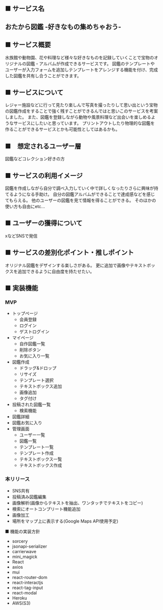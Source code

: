 ## ■ サービス名
## おたから図鑑 -好きなもの集めちゃおう-

## ■ サービス概要
水族館や動物園、花や料理など様々な好きなものを記録していくことで宝物のオリジナルの図鑑・アルバムが作成できるサービスです。
図鑑のテンプレートやユーザーが入力フォームを追加しテンプレートをアレンジする機能を付け、完成した図鑑を共有し合うことができます。

## ■ サービスについて
レジャー施設などに行って見たり楽しんで写真を撮ったりして思い出という宝物の図鑑作成をすることで強く残すことができるんではと思いこのサービスを考案しました。
また、図鑑を登録しながら動物や風景料理など出会いを楽しめるようなサービスにしたいと思っています。
プリントアウトしたり物理的な図鑑を作ることができるサービスとかも可能性としてはあるかも。

## ■　想定されるユーザー層
図鑑などコレクション好きの方

## ■ サービスの利用イメージ
図鑑を作成しながら自分で調べ入力していく中で詳しくなったりさらに興味が持てるようになる手助け。
自分の図鑑アルバムができることで達成感などを感じてもらえる。
他のユーザーの図鑑を見て情報を得ることができる。
そのほかの使い方も自由にetc...

## ■ ユーザーの獲得について
xなどSNSで発信


## ■ サービスの差別化ポイント・推しポイント
オリジナル図鑑をデザインする楽しさがある。
更に追加で画像やテキストボックスを追加できるように自由度を持たせたい。


## ■ 実装機能
 ### MVP
 * トップページ
   * 会員登録
   * ログイン
   * ゲストログイン
 * マイページ
   * 自作図鑑一覧
   * 削除ボタン
   * お気に入り一覧
 * 図鑑作成
   * ドラッグ&ドロップ
   * リサイズ
   * テンプレート選択
   * テキストボックス追加
   * 画像追加
   * タグ付け
 * 投稿された図鑑一覧
   * 検索機能
 * 図鑑詳細
 * 図鑑お気に入り
 * 管理画面
    * ユーザー一覧
    * 図鑑一覧
    * テンプレート一覧
    * テンプレート作成
    * テキストボックス一覧
    * テキストボックス作成
   
 ### 本リリース
 * SNS共有
 * 投稿済み図鑑編集
 * 画像解析(画像からテキストを抽出、ワンタッチでテキストをコピー)
 * 検索にオートコンプリート機能追加
 * 画像加工
 * 場所をマップ上に表示する(Google Maps API使用予定)

■ 機能の実装方針
 - sorcery
 - jsonapi-serializer
 - carrierwave
 - mini_magick
 - React
 - axios
 - mui
 - react-router-dom
 - react-interactjs
 - react-tag-input
 - react-modal
 - Heroku
 - AWS(S3)

